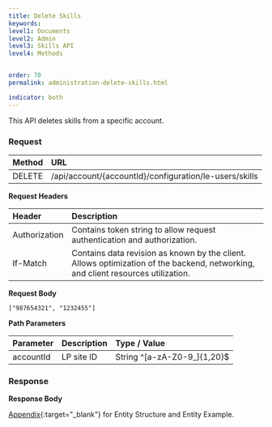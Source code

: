 ```yaml
---
title: Delete Skills
keywords:
level1: Documents
level2: Admin
level3: Skills API
level4: Methods


order: 70
permalink: administration-delete-skills.html

indicator: both
---
```


This API deletes skills from a specific account.

### Request

 |Method    |  URL    |     
 |:-------- |  :--------- |
 |DELETE   |   /api/account/{accountId}/configuration/le-users/skills |

**Request Headers**

| Header       |  Description |
 |:--------    |  :------------- |
 |Authorization | Contains token string to allow request authentication and authorization. |
 |If-Match  |   Contains data revision as known by the client. Allows optimization of the backend, networking, and client resources utilization. |

**Request Body**

`["987654321", "1232455"]`

**Path Parameters**

| Parameter|  Description |Type / Value |
 |:----------- |  :------------- | :------------- |
 |accountId | LP site ID | String ^[a-zA-Z0-9_]{1,20}$| 

### Response

**Response Body**

[Appendix](administration-skills-appendix.html){:target="_blank"} for Entity Structure and Entity Example.
